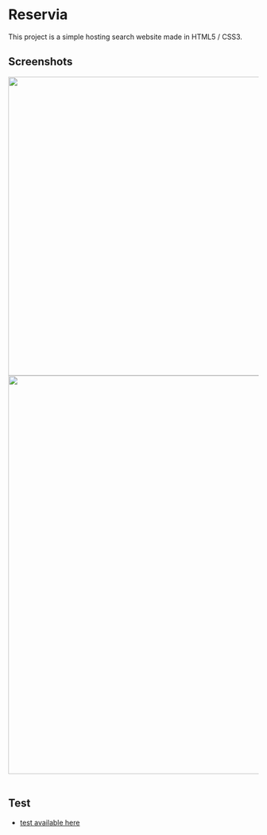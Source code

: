 # Reservia

This project is a simple hosting search website made in HTML5 / CSS3.

## Screenshots

<div align="center">
    <img src="https://github.com/julienlechat/reservia-hosting-search/blob/master/screenshots/index.png?raw=true" height="600px"</img>
    <img height="0" width="8px">
    <img src="https://github.com/julienlechat/reservia-hosting-search/blob/master/screenshots/mobile.png?raw=true" height="800px"</img>
</div><br />


## Test

- [test available here](https://julienlechat.github.io/reservia-hosting-search/index.html)
